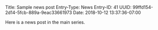 Title: Sample news post
Entry-Type: News
Entry-ID: 41
UUID: 99ffd154-2d14-5fcb-889a-9eac33661973
Date: 2018-10-12 13:37:36-07:00

Here is a news post in the main series.